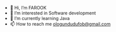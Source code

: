 - 👋 Hi, I’m FAROOK
- 👀 I’m interested in Software development 
- 🌱 I’m currently learning Java
- 📫 How to reach me ologundudufob@gmail.com 

